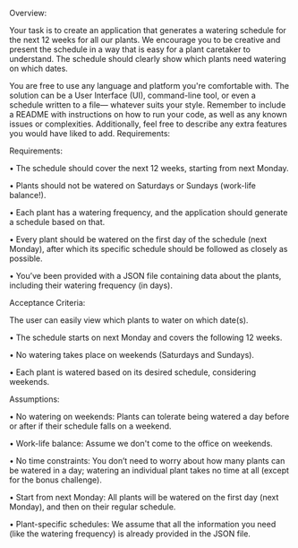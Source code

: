 Overview:


Your task is to create an application that generates a watering schedule for the next 12
weeks for all our plants. We encourage you to be creative and present the schedule in a
way that is easy for a plant caretaker to understand. The schedule should clearly show
which plants need watering on which dates.


You are free to use any language and platform you're comfortable with. The solution can
be a User Interface (UI), command-line tool, or even a schedule written to a file—
whatever suits your style. Remember to include a README with instructions on how to
run your code, as well as any known issues or complexities. Additionally, feel free to
describe any extra features you would have liked to add.
Requirements:

Requirements:

• The schedule should cover the next 12 weeks, starting from next Monday.

• Plants should not be watered on Saturdays or Sundays (work-life balance!).

• Each plant has a watering frequency, and the application should generate a
schedule based on that.

• Every plant should be watered on the first day of the schedule (next Monday),
after which its specific schedule should be followed as closely as possible.

• You’ve been provided with a JSON file containing data about the plants,
including their watering frequency (in days).


Acceptance Criteria:

The user can easily view which plants to water on which date(s).

• The schedule starts on next Monday and covers the following 12 weeks.

• No watering takes place on weekends (Saturdays and Sundays).

• Each plant is watered based on its desired schedule, considering weekends.


Assumptions:

• No watering on weekends: Plants can tolerate being watered a day before or
after if their schedule falls on a weekend.

• Work-life balance: Assume we don't come to the office on weekends.

• No time constraints: You don’t need to worry about how many plants can be
watered in a day; watering an individual plant takes no time at all (except for the
bonus challenge).

• Start from next Monday: All plants will be watered on the first day (next
Monday), and then on their regular schedule.

• Plant-specific schedules: We assume that all the information you need (like the
watering frequency) is already provided in the JSON file.